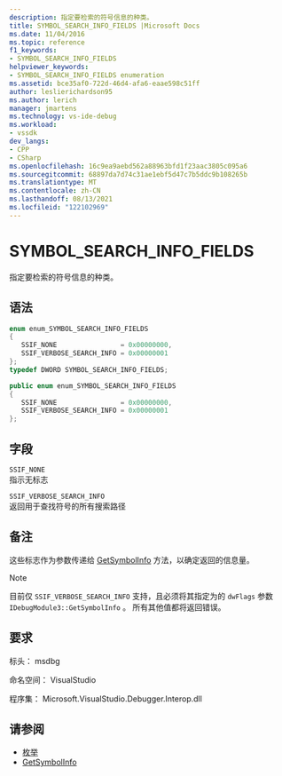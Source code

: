```yaml
---
description: 指定要检索的符号信息的种类。
title: SYMBOL_SEARCH_INFO_FIELDS |Microsoft Docs
ms.date: 11/04/2016
ms.topic: reference
f1_keywords:
- SYMBOL_SEARCH_INFO_FIELDS
helpviewer_keywords:
- SYMBOL_SEARCH_INFO_FIELDS enumeration
ms.assetid: bce35af0-722d-46d4-afa6-eaae598c51ff
author: leslierichardson95
ms.author: lerich
manager: jmartens
ms.technology: vs-ide-debug
ms.workload:
- vssdk
dev_langs:
- CPP
- CSharp
ms.openlocfilehash: 16c9ea9aebd562a88963bfd1f23aac3805c095a6
ms.sourcegitcommit: 68897da7d74c31ae1ebf5d47c7b5ddc9b108265b
ms.translationtype: MT
ms.contentlocale: zh-CN
ms.lasthandoff: 08/13/2021
ms.locfileid: "122102969"
---
```

# <a name="symbol_search_info_fields"></a>SYMBOL_SEARCH_INFO_FIELDS
指定要检索的符号信息的种类。

## <a name="syntax"></a>语法

```cpp
enum enum_SYMBOL_SEARCH_INFO_FIELDS
{
   SSIF_NONE                = 0x00000000,
   SSIF_VERBOSE_SEARCH_INFO = 0x00000001
};
typedef DWORD SYMBOL_SEARCH_INFO_FIELDS;
```

```csharp
public enum enum_SYMBOL_SEARCH_INFO_FIELDS
{
   SSIF_NONE                = 0x00000000,
   SSIF_VERBOSE_SEARCH_INFO = 0x00000001
};

```

## <a name="fields"></a>字段
 `SSIF_NONE`\
 指示无标志

 `SSIF_VERBOSE_SEARCH_INFO`\
 返回用于查找符号的所有搜索路径

## <a name="remarks"></a>备注
 这些标志作为参数传递给 [GetSymbolInfo](../../../extensibility/debugger/reference/idebugmodule3-getsymbolinfo.md) 方法，以确定返回的信息量。

> [!NOTE]
> 目前仅 `SSIF_VERBOSE_SEARCH_INFO` 支持，且必须将其指定为的 `dwFlags` 参数 `IDebugModule3::GetSymbolInfo` 。 所有其他值都将返回错误。

## <a name="requirements"></a>要求
 标头： msdbg

 命名空间： VisualStudio

 程序集： Microsoft.VisualStudio.Debugger.Interop.dll

## <a name="see-also"></a>请参阅
- [枚举](../../../extensibility/debugger/reference/enumerations-visual-studio-debugging.md)
- [GetSymbolInfo](../../../extensibility/debugger/reference/idebugmodule3-getsymbolinfo.md)

